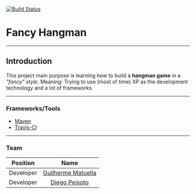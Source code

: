 [![Build Status](https://travis-ci.org/matuella/fancy-hangman.svg?branch=master)](https://travis-ci.org/matuella/fancy-hangman)

# Fancy Hangman
---
## Introduction

This project main purpose is learning how to build a **hangman game** in a *"fancy" style*.
Meaning: Trying to use (most of time) XP as the development technology and a lot of frameworks.

---
### Frameworks/Tools

- [Maven](https://maven.apache.org/)
- [Travis-CI](https://travis-ci.org/matuella/fancy-hangman)

---
### Team

| Position      | Name                                              |
| ------------- |:-------------------------------------------------:|
| Developer     | [Guilherme Matuella](https://github.com/matuella) |
| Developer     | [Diego Peixoto](https://github.com/dvpeixoto)     |
